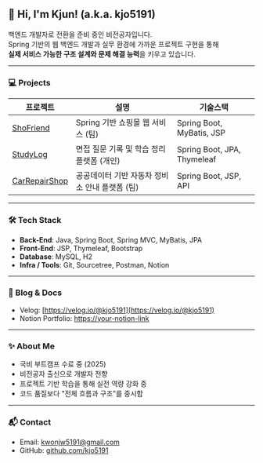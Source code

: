 ## 👋 Hi, I'm Kjun! (a.k.a. kjo5191)

백엔드 개발자로 전환을 준비 중인 비전공자입니다.  
Spring 기반의 웹 백엔드 개발과 실무 환경에 가까운 프로젝트 구현을 통해  
**실제 서비스 가능한 구조 설계와 문제 해결 능력**을 키우고 있습니다.

---

### 💻 Projects

| 프로젝트 | 설명 | 기술스택 |
|----------|------|----------|
| [ShoFriend](https://github.com/kjo5191/Project_ShoFriend) | Spring 기반 쇼핑몰 웹 서비스 (팀) | Spring Boot, MyBatis, JSP |
| [StudyLog](https://github.com/kjo5191/Project_StudyLog) | 면접 질문 기록 및 학습 정리 플랫폼 (개인) | Spring Boot, JPA, Thymeleaf |
| [CarRepairShop](https://github.com/kjo5191/Project_CarRepairShop) | 공공데이터 기반 자동차 정비소 안내 플랫폼 (팀) | Spring Boot, JSP, API |

---

### 🛠️ Tech Stack

- **Back-End**: Java, Spring Boot, Spring MVC, MyBatis, JPA
- **Front-End**: JSP, Thymeleaf, Bootstrap
- **Database**: MySQL, H2
- **Infra / Tools**: Git, Sourcetree, Postman, Notion

---

### 📗 Blog & Docs

- Velog: [https://velog.io/@kjo5191](https://velog.io/@kjo5191)
- Notion Portfolio: [https://your-notion-link](https://your-notion-link)

---

### ✨ About Me

- 국비 부트캠프 수료 중 (2025)
- 비전공자 출신으로 개발자 전향
- 프로젝트 기반 학습을 통해 실전 역량 강화 중
- 코드 품질보다 "전체 흐름과 구조"를 중시함

---

### 📬 Contact

- Email: [kwonjw5191@gmail.com](mailto:kwonjw5191@gmail.com)
- GitHub: [github.com/kjo5191](https://github.com/kjo5191)


